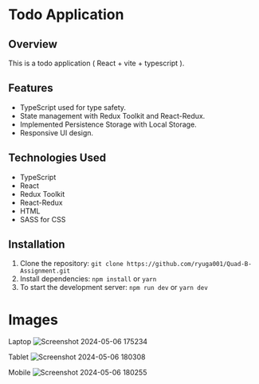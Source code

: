 # Todo Application 

## Overview
This is a todo application ( React + vite + typescript ).

## Features
- TypeScript used for type safety.
- State management with Redux Toolkit and React-Redux.
- Implemented Persistence Storage with Local Storage.
- Responsive UI design.

## Technologies Used
- TypeScript
- React 
- Redux Toolkit
- React-Redux
- HTML
- SASS for CSS 

## Installation
1. Clone the repository: `git clone https://github.com/ryuga001/Quad-B-Assignment.git`
2. Install dependencies: `npm install` or `yarn`
3. To start the development server: `npm run dev` or `yarn dev`

# Images 
Laptop 
![Screenshot 2024-05-06 175234](https://github.com/ryuga001/Quad-B-Assignment/assets/127576851/01b43e91-790d-4b70-841b-457be3286ed6)

Tablet 
![Screenshot 2024-05-06 180308](https://github.com/ryuga001/Quad-B-Assignment/assets/127576851/a36bafbe-26ea-40a9-bbbc-51a3bd77c4ee)

Mobile 
![Screenshot 2024-05-06 180255](https://github.com/ryuga001/Quad-B-Assignment/assets/127576851/8d049ea0-9e29-4f1f-9287-2f8ea9b493af)
